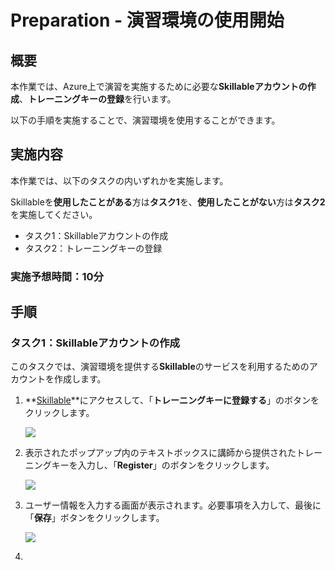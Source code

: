 # Preparation - 演習環境の使用開始

## 概要

本作業では、Azure上で演習を実施するために必要な**Skillableアカウントの作成**、**トレーニングキーの登録**を行います。

以下の手順を実施することで、演習環境を使用することができます。

## 実施内容

本作業では、以下のタスクの内いずれかを実施します。

Skillableを**使用したことがある**方は**タスク1**を、**使用したことがない**方は**タスク2**を実施してください。

- タスク1：Skillableアカウントの作成
- タスク2：トレーニングキーの登録

### 実施予想時間：10分

## 手順

### タスク1：Skillableアカウントの作成

このタスクでは、演習環境を提供する**Skillable**のサービスを利用するためのアカウントを作成します。

[^]: 既にSkillableアカウントをお持ちの方は作成不要です。ご自身のアカウントでログインし、タスク2へ進んでください。

1. **[Skillable](https://alh.learnondemand.net/)**にアクセスして、「**トレーニングキーに登録する**」のボタンをクリックします。

   ![](C:\Users\CTCT\Documents\GitHub\Skillable\media\toppage01.png)

   

2. 表示されたポップアップ内のテキストボックスに講師から提供されたトレーニングキーを入力し、「**Register**」のボタンをクリックします。

   ![](C:\Users\CTCT\Documents\GitHub\Skillable\media\trainingkeyregister.png)

   

3. ユーザー情報を入力する画面が表示されます。必要事項を入力して、最後に「**保存**」ボタンをクリックします。

   ![](C:\Users\CTCT\Documents\GitHub\Skillable\media\userprofile.png)

   [^]: **主に使用するメールアドレス**がSkillableのログインに使用するユーザー名となります。そのため、ユーザー名については自動入力されます。

   

4. 

